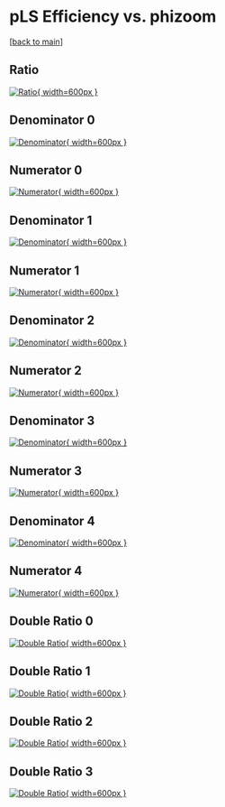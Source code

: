 # pLS Efficiency vs. phizoom

[[back to main](./)]



## Ratio

[![Ratio](../mtv/var/pLS_xtr_211_0_eff_phizoom.png){ width=600px }](../mtv/var/pLS_xtr_211_0_eff_phizoom.pdf)

## Denominator 0

[![Denominator](../mtv/den/pLS_xtr_211_0_eff_phizoom_den0.png){ width=600px }](../mtv/den/pLS_xtr_211_0_eff_phizoom_den0.pdf)

## Numerator 0

[![Numerator](../mtv/num/pLS_xtr_211_0_eff_phizoom_num0.png){ width=600px }](../mtv/num/pLS_xtr_211_0_eff_phizoom_num0.pdf)

## Denominator 1

[![Denominator](../mtv/den/pLS_xtr_211_0_eff_phizoom_den1.png){ width=600px }](../mtv/den/pLS_xtr_211_0_eff_phizoom_den1.pdf)

## Numerator 1

[![Numerator](../mtv/num/pLS_xtr_211_0_eff_phizoom_num1.png){ width=600px }](../mtv/num/pLS_xtr_211_0_eff_phizoom_num1.pdf)

## Denominator 2

[![Denominator](../mtv/den/pLS_xtr_211_0_eff_phizoom_den2.png){ width=600px }](../mtv/den/pLS_xtr_211_0_eff_phizoom_den2.pdf)

## Numerator 2

[![Numerator](../mtv/num/pLS_xtr_211_0_eff_phizoom_num2.png){ width=600px }](../mtv/num/pLS_xtr_211_0_eff_phizoom_num2.pdf)

## Denominator 3

[![Denominator](../mtv/den/pLS_xtr_211_0_eff_phizoom_den3.png){ width=600px }](../mtv/den/pLS_xtr_211_0_eff_phizoom_den3.pdf)

## Numerator 3

[![Numerator](../mtv/num/pLS_xtr_211_0_eff_phizoom_num3.png){ width=600px }](../mtv/num/pLS_xtr_211_0_eff_phizoom_num3.pdf)

## Denominator 4

[![Denominator](../mtv/den/pLS_xtr_211_0_eff_phizoom_den4.png){ width=600px }](../mtv/den/pLS_xtr_211_0_eff_phizoom_den4.pdf)

## Numerator 4

[![Numerator](../mtv/num/pLS_xtr_211_0_eff_phizoom_num4.png){ width=600px }](../mtv/num/pLS_xtr_211_0_eff_phizoom_num4.pdf)

## Double Ratio 0

[![Double Ratio](../mtv/ratio/pLS_xtr_211_0_eff_phizoom_ratio0.png){ width=600px }](../mtv/ratio/pLS_xtr_211_0_eff_phizoom_ratio0.pdf)

## Double Ratio 1

[![Double Ratio](../mtv/ratio/pLS_xtr_211_0_eff_phizoom_ratio1.png){ width=600px }](../mtv/ratio/pLS_xtr_211_0_eff_phizoom_ratio1.pdf)

## Double Ratio 2

[![Double Ratio](../mtv/ratio/pLS_xtr_211_0_eff_phizoom_ratio2.png){ width=600px }](../mtv/ratio/pLS_xtr_211_0_eff_phizoom_ratio2.pdf)

## Double Ratio 3

[![Double Ratio](../mtv/ratio/pLS_xtr_211_0_eff_phizoom_ratio3.png){ width=600px }](../mtv/ratio/pLS_xtr_211_0_eff_phizoom_ratio3.pdf)

